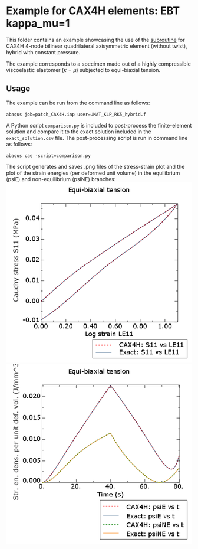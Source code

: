 # Example for CAX4H elements: EBT kappa_mu=1

This folder contains an example showcasing the use of the [subroutine](/UMAT_KLP_RK5_hybrid.f) for CAX4H 4-node bilinear quadrilateral axisymmetric element (without twist), hybrid with constant pressure.

The example corresponds to a specimen made out of a highly compressible viscoelastic elastomer ($\kappa=\mu$) subjected to equi-biaxial tension. 

## Usage

The example can be run from the command line as follows:
```
abaqus job=patch_CAX4H.inp user=UMAT_KLP_RK5_hybrid.f
```

A Python script `comparison.py` is included to post-process the finite-element solution and compare it to the exact solution included in the `exact_solution.csv` file. The post-processing script is run in command line as follows:
```
abaqus cae -script=comparison.py
```
The script generates and saves .png files of the stress-strain plot and the plot of the strain energies (per deformed unit volume) in the equilibrium (psiE) and non-equilibrium (psiNE) branches:
![Stress vs strain](S11%20vs%20LE11.png)
![Energy densities](psis%20vs%20t.png)